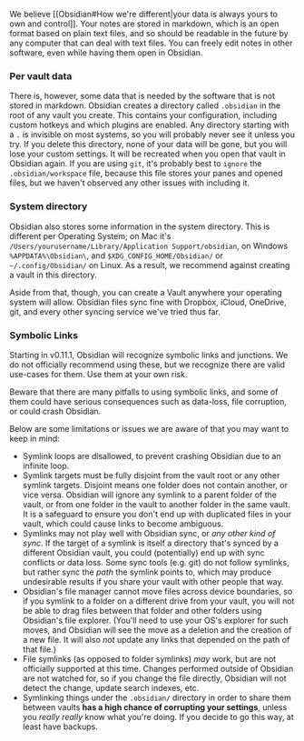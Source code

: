We believe [[Obsidian#How we're different|your data is always yours to own and control]]. Your notes are stored in markdown, which is an open format based on plain text files, and so should be readable in the future by any computer that can deal with text files. You can freely edit notes in other software, even while having them open in Obsidian.

### Per vault data

There is, however, some data that is needed by the software that is not stored in markdown. Obsidian creates a directory called `.obsidian` in the root of any vault you create. This contains your configuration, including custom hotkeys and which plugins are enabled. Any directory starting with a `.` is invisible on most systems, so you will probably never see it unless you try. If you delete this directory, none of your data will be gone, but you will lose your custom settings. It will be recreated when you open that vault in Obsidian again. If you are using `git`, it's probably best to `ignore` the `.obsidian/workspace` file, because this file stores your panes and opened files, but we haven't observed any other issues with including it.

### System directory

Obsidian also stores some information in the system directory. This is different per Operating System; on Mac it's `/Users/yourusername/Library/Application Support/obsidian`, on Windows `%APPDATA%\Obsidian\`, and `$XDG_CONFIG_HOME/Obsidian/` or `~/.config/Obsidian/` on Linux. As a result, we recommend against creating a vault in this directory.

Aside from that, though, you can create a Vault anywhere your operating system will allow. Obsidian files sync fine with Dropbox, iCloud, OneDrive, git, and every other syncing service we've tried thus far.

### Symbolic Links

Starting in v0.11.1, Obsidian will recognize symbolic links and junctions. We do not officially recommend using these, but we recognize there are valid use-cases for them. Use them at your own risk.

Beware that there are many pitfalls to using symbolic links, and some of them could have serious consequences such as data-loss, file corruption, or could crash Obsidian.

Below are some limitations or issues we are aware of that you may want to keep in mind:

- Symlink loops are disallowed, to prevent crashing Obsidian due to an infinite loop.
- Symlink targets must be fully disjoint from the vault root or any other symlink targets. Disjoint means one folder does not contain another, or vice versa. Obsidian will ignore any symlink to a parent folder of the vault, or from one folder in the vault to another folder in the same vault. It is a safeguard to ensure you don't end up with duplicated files in your vault, which could cause links to become ambiguous.
- Symlinks may not play well with Obsidian sync, or _any other kind of sync_. If the target of a symlink is itself a directory that's synced by a different Obsidian vault, you could (potentially) end up with sync conflicts or data loss. Some sync tools (e.g. git) do not follow symlinks, but rather sync the _path_ the symlink points to, which may produce undesirable results if you share your vault with other people that way.
- Obsidian's file manager cannot move files across device boundaries, so if you symlink to a folder on a different drive from your vault, you will not be able to drag files between that folder and other folders using Obsidian's file explorer. (You'll need to use your OS's explorer for such moves, and Obsidian will see the move as a deletion and the creation of a new file. It will also _not_ update any links that depended on the path of that file.)
- File symlinks (as opposed to folder symlinks) _may_ work, but are not officially supported at this time. Changes performed outside of Obsidian are not watched for, so if you change the file directly, Obsidian will not detect the change, update search indexes, etc.
- Symlinking things under the `.obsidian/` directory in order to share them between vaults **has a high chance of corrupting your settings**, unless you _really really_ know what you're doing. If you decide to go this way, at least have backups.
